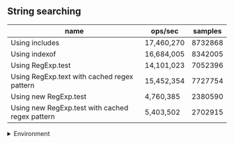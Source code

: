 ## String searching

|name|ops/sec|samples|
|-|-|-|
|Using includes|17,460,270|8732868|
|Using indexof|16,684,005|8342005|
|Using RegExp.test|14,101,023|7052396|
|Using RegExp.text with cached regex pattern|15,452,354|7727754|
|Using new RegExp.test|4,760,385|2380590|
|Using new RegExp.test with cached regex pattern|5,403,502|2702915|


<details>
<summary>Environment</summary>

* __Machine:__ linux x64 | 4 vCPUs | 7.6GB Mem
* __Run:__ Thu Sep 04 2025 19:42:40 GMT+0000 (Coordinated Universal Time)
* __Node:__ `v23.0.0`
</details>

<!--
{"environment":{"platform":"linux","arch":"x64","cpus":4,"totalMemory":7.597843170166016},"benchmarks":[{"name":"Using includes","samples":8732868,"opsSec":17460270.83046844},{"name":"Using indexof","samples":8342005,"opsSec":16684005.862366544},{"name":"Using RegExp.test","samples":7052396,"opsSec":14101023.839803385},{"name":"Using RegExp.text with cached regex pattern","samples":7727754,"opsSec":15452354.916074665},{"name":"Using new RegExp.test","samples":2380590,"opsSec":4760385.872428762},{"name":"Using new RegExp.test with cached regex pattern","samples":2702915,"opsSec":5403502.300892831}]}-->
